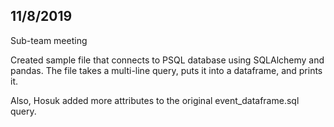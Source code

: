 ## 11/8/2019

Sub-team meeting

Created sample file that connects to PSQL database using SQLAlchemy and pandas. The file takes a multi-line query, puts it into a dataframe, and prints it.

Also, Hosuk added more attributes to the original event_dataframe.sql query.
